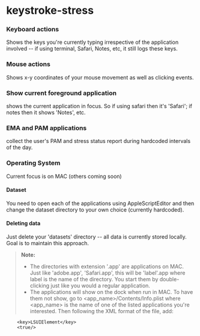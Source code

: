 # keystroke-stress

### Keyboard actions
Shows the keys you're currently typing irrespective of the application involved -- if using terminal, Safari, Notes, etc, it still logs these keys.

### Mouse actions
Shows x-y coordinates of your mouse movement as well as clicking events.

### Show current foreground application
shows the current application in focus. So if using safari then it's 'Safari'; if notes then it shows 'Notes', etc.

### EMA and PAM applications
collect the user's PAM and stress status report during hardcoded intervals of the day. 

### Operating System
Current focus is on MAC (others coming soon)

#### <i class="icon-hdd"></i> Dataset 
You need to open each of the applications using AppleScriptEditor and then change the dataset directory to your own choice (currently hardcoded).

#### <i class="icon-trash"></i> Deleting data
Just delete your 'datasets' directory -- all data is currently stored locally. Goal is to maintain this approach.

> **Note:**
> - The directories with extension '.app' are applications on MAC. Just like 'adobe.app', 'Safari.app', this will be 'label'.app where label is the name of the directory. You start them by double-clicking just like you would a regular application.
> - The applications will show on the dock when run in MAC. To have them not show, go to <app_name>/Contents/Info.plist where <app_name> is the name of one of the listed applications you're interested. Then following the XML format of the file, add:

``` 
    <key>LSUIElement</key> 
    <true/>
``` 
